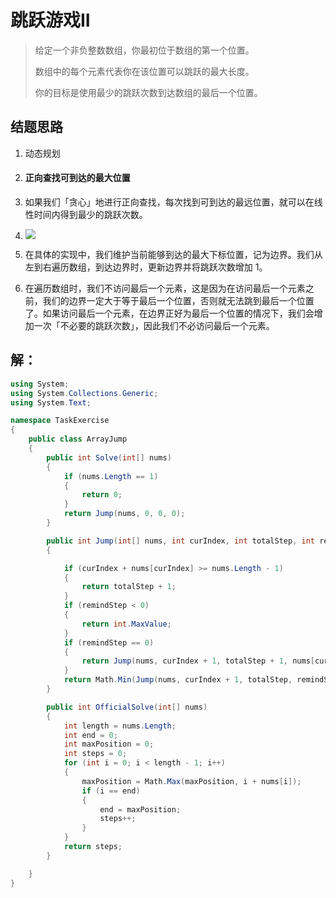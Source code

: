 # 跳跃游戏II

> 给定一个非负整数数组，你最初位于数组的第一个位置。
>
> 数组中的每个元素代表你在该位置可以跳跃的最大长度。
> 
> 你的目标是使用最少的跳跃次数到达数组的最后一个位置。
> 

## 结题思路

1. 动态规划

2. #### 正向查找可到达的最大位置

3. 如果我们「贪心」地进行正向查找，每次找到可到达的最远位置，就可以在线性时间内得到最少的跳跃次数。

4. ![](https://assets.leetcode-cn.com/solution-static/45/45_fig1.png)

5. 在具体的实现中，我们维护当前能够到达的最大下标位置，记为边界。我们从左到右遍历数组，到达边界时，更新边界并将跳跃次数增加 1。

6. 在遍历数组时，我们不访问最后一个元素，这是因为在访问最后一个元素之前，我们的边界一定大于等于最后一个位置，否则就无法跳到最后一个位置了。如果访问最后一个元素，在边界正好为最后一个位置的情况下，我们会增加一次「不必要的跳跃次数」，因此我们不必访问最后一个元素。



## 解：

```c#
using System;
using System.Collections.Generic;
using System.Text;

namespace TaskExercise
{
    public class ArrayJump
    {
        public int Solve(int[] nums)
        {
            if (nums.Length == 1)
            {
                return 0;
            }
            return Jump(nums, 0, 0, 0);
        }

        public int Jump(int[] nums, int curIndex, int totalStep, int remindStep)
        {

            if (curIndex + nums[curIndex] >= nums.Length - 1)
            {
                return totalStep + 1;
            }
            if (remindStep < 0)
            {
                return int.MaxValue;
            }
            if (remindStep == 0)
            {
                return Jump(nums, curIndex + 1, totalStep + 1, nums[curIndex] - 1);
            }
            return Math.Min(Jump(nums, curIndex + 1, totalStep, remindStep - 1), Jump(nums, curIndex + 1, totalStep + 1, nums[curIndex] - 1));
        }

        public int OfficialSolve(int[] nums)
        {
            int length = nums.Length;
            int end = 0;
            int maxPosition = 0;
            int steps = 0;
            for (int i = 0; i < length - 1; i++)
            {
                maxPosition = Math.Max(maxPosition, i + nums[i]);
                if (i == end)
                {
                    end = maxPosition;
                    steps++;
                }
            }
            return steps;
        }

    }
}

```





